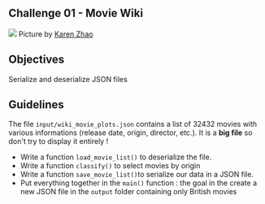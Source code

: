 ## Challenge 01 - Movie Wiki

![](https://images.unsplash.com/photo-1524712245354-2c4e5e7121c0?ixlib=rb-1.2.1&ixid=eyJhcHBfaWQiOjEyMDd9&auto=format&fit=crop&w=1489&q=80)
Picture by [Karen Zhao](https://unsplash.com/photos/jLRIsfkWRGo)

## Objectives

Serialize and deserialize JSON files

## Guidelines

The file `input/wiki_movie_plots.json` contains a list of 32432 movies with various informations (release date, origin, director, etc.). It is a **big file** so don't try to display it entirely !

- Write a function `load_movie_list()` to deserialize the file.
- Write a function `classify()` to select movies by origin
- Write a function `save_movie_list()`to serialize our data in a JSON file.
- Put everything together in the `main()` function : the goal in the create a new JSON file in the `output` folder containing only British movies